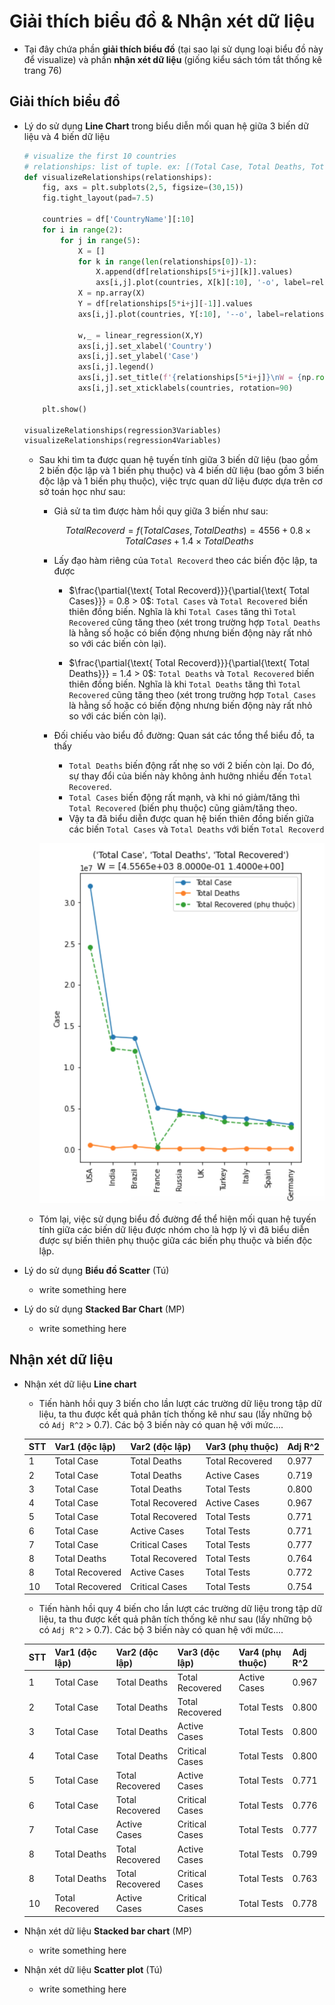 # Giải thích biểu đồ & Nhận xét dữ liệu

- Tại đây chứa phần **giải thích biểu đồ** (tại sao lại sử dụng loại biểu đồ này để visualize) và phần **nhận xét dữ liệu** (giống kiểu sách tóm tắt thống kê trang 76)

## Giải thích biểu đồ

- Lý do sử dụng **Line Chart** trong biểu diễn mối quan hệ giữa 3 biến dữ liệu và 4 biến dữ liệu
    ```python
    # visualize the first 10 countries
    # relationships: list of tuple. ex: [(Total Case, Total Deaths, Total Recovered), ...]
    def visualizeRelationships(relationships):
        fig, axs = plt.subplots(2,5, figsize=(30,15))
        fig.tight_layout(pad=7.5)
        
        countries = df['CountryName'][:10]
        for i in range(2):
            for j in range(5):
                X = []
                for k in range(len(relationships[0])-1):
                    X.append(df[relationships[5*i+j][k]].values)
                    axs[i,j].plot(countries, X[k][:10], '-o', label=relationships[5*i+j][k])
                X = np.array(X)
                Y = df[relationships[5*i+j][-1]].values
                axs[i,j].plot(countries, Y[:10], '--o', label=relationships[5*i+j][-1]+' (phụ thuộc)')

                w,_ = linear_regression(X,Y)
                axs[i,j].set_xlabel('Country')
                axs[i,j].set_ylabel('Case')
                axs[i,j].legend()
                axs[i,j].set_title(f'{relationships[5*i+j]}\nW = {np.round(w,1)}')
                axs[i,j].set_xticklabels(countries, rotation=90)

        plt.show()

    visualizeRelationships(regression3Variables)
    visualizeRelationships(regression4Variables)
    ```

    - Sau khi tìm ta được quan hệ tuyến tính giữa 3 biến dữ liệu (bao gồm 2 biến độc lập và 1 biến phụ thuộc) và 4 biến dữ liệu (bao gồm 3 biến độc lập và 1 biến phụ thuộc), việc trực quan dữ liệu được dựa trên cơ sở toán học như sau:
        - Giả sử ta tìm được hàm hồi quy giữa 3 biến như sau: 

            $$Total Recoverd = f(Total Cases, Total Deaths) = 4556 + 0.8\times Total Cases + 1.4\times Total Deaths$$

        - Lấy đạo hàm riêng của `Total Recoverd` theo các biến độc lập, ta được 
            - $\frac{\partial{\text{ Total Recoverd}}}{\partial{\text{ Total Cases}}} = 0.8 > 0$: `Total Cases` và `Total Recovered` biến thiên đồng biến. Nghĩa là khi `Total Cases` tăng thì `Total Recovered` cũng tăng theo (xét trong trường hợp `Total Deaths` là hằng số hoặc có biến động nhưng biến động này rất nhỏ so với các biến còn lại).

            - $\frac{\partial{\text{ Total Recoverd}}}{\partial{\text{ Total Deaths}}} = 1.4 > 0$: `Total Deaths` và `Total Recovered` biến thiên đồng biến. Nghĩa là khi `Total Deaths` tăng thì `Total Recovered` cũng tăng theo (xét trong trường hợp `Total Cases` là hằng số hoặc có biến động nhưng biến động này rất nhỏ so với các biến còn lại).

        - Đối chiếu vào biểu đồ đường: Quan sát các tổng thể biểu đồ, ta thấy
            - `Total Deaths` biến động rất nhẹ so với 2 biến còn lại. Do đó, sự thay đổi của biến này không ảnh hưởng nhiều đến `Total Recovered`.
            - `Total Cases` biến động rất mạnh, và khi nó giảm/tăng thì `Total Recovered` (biến phụ thuộc) cũng giảm/tăng theo. 
            - Vậy ta đã biểu diễn được quan hệ biến thiên đồng biến giữa các biến `Total Cases` và `Total Deaths` với biến `Total Recoverd`

        ![Biểu đồ đường](./img/lineChart.png)

    - Tóm lại, việc sử dụng biểu đồ đường để thể hiện mối quan hệ tuyến tính giữa các biến dữ liệu được nhóm cho là hợp lý vì đã biểu diễn được sự biến thiên phụ thuộc giữa các biến phụ thuộc và biến độc lập.

- Lý do sử dụng **Biểu đồ Scatter** (Tú)
    - write something here

- Lý do sử dụng **Stacked Bar Chart** (MP)
    - write something here

## Nhận xét dữ liệu 

- Nhận xét dữ liệu **Line chart**
    - Tiến hành hồi quy 3 biến cho lần lượt các trường dữ liệu trong tập dữ liệu, ta thu được kết quả phân tích thống kê như sau (lấy những bộ có `Adj R^2` > 0.7). Các bộ 3 biến này có quan hệ với mức....

    | STT | Var1 (độc lập) | Var2 (độc lập) | Var3 (phụ thuộc) | Adj R^2 |
    |-----|----------------|----------------|------------------|---------|
    | 1   | Total Case     | Total Deaths   | Total Recovered  | 0.977   |
    | 2   | Total Case     | Total Deaths   | Active Cases     | 0.719   |
    | 3   | Total Case     | Total Deaths   | Total Tests      | 0.800   |
    | 4   | Total Case     | Total Recovered| Active Cases     | 0.967   |
    | 5   | Total Case     | Total Recovered| Total Tests      | 0.771   |
    | 6   | Total Case     | Active Cases   | Total Tests      | 0.771   |
    | 7   | Total Case     | Critical Cases | Total Tests      | 0.777   |
    | 8   | Total Deaths   | Total Recovered| Total Tests      | 0.764   |
    | 8   | Total Recovered| Active Cases   | Total Tests      | 0.772   |
    | 10  | Total Recovered| Critical Cases | Total Tests      | 0.754   |

    - Tiến hành hồi quy 4 biến cho lần lượt các trường dữ liệu trong tập dữ liệu, ta thu được kết quả phân tích thống kê như sau (lấy những bộ có `Adj R^2` > 0.7). Các bộ 3 biến này có quan hệ với mức....

    | STT | Var1 (độc lập) | Var2 (độc lập) | Var3 (độc lập) | Var4 (phụ thuộc) | Adj R^2 |
    |-----|----------------|----------------|----------------|------------------|---------|
    | 1   | Total Case     | Total Deaths   | Total Recovered| Active Cases     | 0.967   |
    | 2   | Total Case     | Total Deaths   | Total Recovered| Total Tests      | 0.800   |
    | 3   | Total Case     | Total Deaths   | Active Cases   | Total Tests      | 0.800   |
    | 4   | Total Case     | Total Deaths   | Critical Cases | Total Tests      | 0.800   |
    | 5   | Total Case     | Total Recovered| Active Cases   | Total Tests      | 0.771   |
    | 6   | Total Case     | Total Recovered| Critical Cases | Total Tests      | 0.776   |
    | 7   | Total Case     | Active Cases   | Critical Cases | Total Tests      | 0.777   |
    | 8   | Total Deaths   | Total Recovered| Active Cases   | Total Tests      | 0.799   |
    | 8   | Total Deaths   | Total Recovered| Critical Cases | Total Tests      | 0.763   |
    | 10  | Total Recovered| Active Cases   | Critical Cases | Total Tests      | 0.778   |


- Nhận xét dữ liệu **Stacked bar chart** (MP)
    - write something here

- Nhận xét dữ liệu **Scatter plot** (Tú)
    - write something here